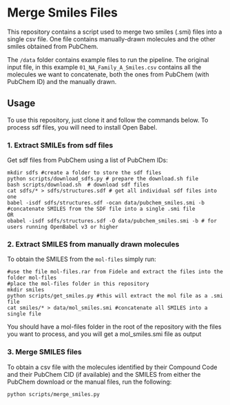 # Merge Smiles Files

This repository contains a script used to merge two smiles (.smi) files into a single csv file. One file contains manually-drawn molecules and the other smiles obtained from PubChem.

The `/data` folder contains example files to run the pipeline.
The original input file, in this example `01_NA_Family_A_Smiles.csv` contains all the molecules we want to concatenate, both the ones from PubChem (with PubChem ID) and the manually drawn.

## Usage
To use this repository, just clone it and follow the commands below. To process sdf files, you will need to install Open Babel.

### 1. Extract SMILEs from sdf files 
Get sdf files from PubChem using a list of PubChem IDs:

```
mkdir sdfs #create a folder to store the sdf files
python scripts/download_sdfs.py # prepare the download.sh file
bash scripts/download.sh  # download sdf files
cat sdfs/* > sdfs/structures.sdf # get all individual sdf files into one
babel -isdf sdfs/structures.sdf -ocan data/pubchem_smiles.smi -b #concatenate SMILES from the SDF file into a single .smi file
OR
obabel -isdf sdfs/structures.sdf -O data/pubchem_smiles.smi -b # for users running OpenBabel v3 or higher
```

### 2. Extract SMILES from manually drawn molecules
To obtain the SMILES from the `mol-files` simply run:

```
#use the file mol-files.rar from Fidele and extract the files into the folder mol-files
#place the mol-files folder in this repository
mkdir smiles
python scripts/get_smiles.py #this will extract the mol file as a .smi file
cat smiles/* > data/mol_smiles.smi #concatenate all SMILES into a single file
```
You should have a mol-files folder in the root of the repository with the files you want to process, and you will get a mol_smiles.smi file as output

### 3. Merge SMILES files

To obtain a csv file with the molecules identified by their Compound Code and their PubChem CID (if available) and the SMILES from either the PubChem download or the manual files, run the following:

```
python scripts/merge_smiles.py 
```